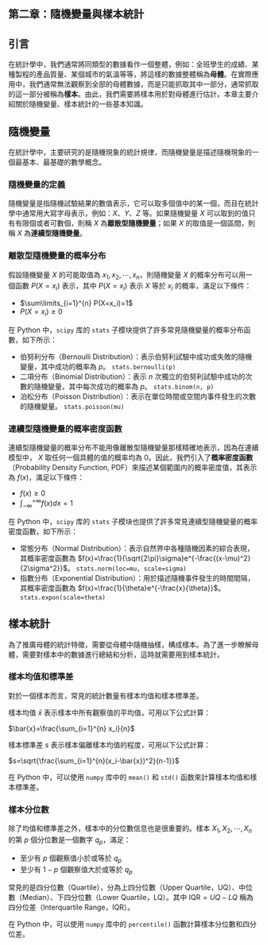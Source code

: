 ## 第二章：隨機變量與樣本統計

## 引言

在統計學中，我們通常將同類型的數據看作一個整體，例如：全班學生的成績、某種製程的產品質量、某個城市的氣溫等等，將這樣的數據整體稱為**母體**。在實際應用中，我們通常無法觀察到全部的母體數據，而是只能抓取其中一部分，通常抓取的這一部分被稱為**樣本**。由此，我們需要將樣本用於對母體進行估計。本章主要介紹關於隨機變量、樣本統計的一些基本知識。

## 隨機變量

在統計學中，主要研究的是隨機現象的統計規律，而隨機變量是描述隨機現象的一個最基本、最基礎的數學概念。

### 隨機變量的定義

隨機變量是指隨機試驗結果的數值表示，它可以取多個值中的某一個，而且在統計學中通常用大寫字母表示，例如：$X$、$Y$、$Z$ 等。如果隨機變量 $X$ 可以取到的值只有有限個或者可數個，則稱 $X$ 為**離散型隨機變量**；如果 $X$ 的取值是一個區間，則稱 $X$ 為**連續型隨機變量**。

### 離散型隨機變量的概率分布

假設隨機變量 $X$ 的可能取值為 $x_1, x_2, \cdots, x_n$，則隨機變量 $X$ 的概率分布可以用一個函數 $P(X=x_i)$ 表示，其中 $P(X=x_i)$ 表示 $X$ 等於 $x_i$ 的概率，滿足以下條件：

- $\sum\limits_{i=1}^{n} P(X=x_i)=1$
- $P(X=x_i) \geq 0$

在 Python 中，`scipy` 库的 `stats` 子模块提供了許多常見隨機變量的概率分布函數，如下所示：

- 伯努利分布（Bernoulli Distribution）：表示伯努利試驗中成功或失敗的隨機變量，其中成功的概率為 $p$。 `stats.bernoulli(p)`
- 二項分布（Binomial Distribution）：表示 $n$ 次獨立的伯努利試驗中成功的次數的隨機變量，其中每次成功的概率為 $p$。 `stats.binom(n, p)`
- 泊松分布（Poisson Distribution）：表示在單位時間或空間内事件發生的次數的隨機變量。 `stats.poisson(mu)`

### 連續型隨機變量的概率密度函數

連續型隨機變量的概率分布不能用像離散型隨機變量那樣精確地表示，因為在連續模型中， $X$ 取任何一個具體的值的概率均為 0。因此，我們引入了**概率密度函數**（Probability Density Function, PDF）來描述某個範圍内的概率密度值，其表示為 $f(x)$，滿足以下條件：

- $f(x) \geq 0$
- $\int_{-\infty}^{+\infty} f(x)dx=1$

在 Python 中，`scipy` 库的 `stats` 子模块也提供了許多常見連續型隨機變量的概率密度函數，如下所示：

- 常態分布（Normal Distribution）：表示自然界中各種隨機因素的綜合表現，其概率密度函數為 $f(x)=\frac{1}{\sqrt{2\pi}\sigma}e^{-\frac{(x-\mu)^2}{2\sigma^2}}$。 `stats.norm(loc=mu, scale=sigma)`
- 指數分布（Exponential Distribution）：用於描述隨機事件發生的時間間隔，其概率密度函數為 $f(x)=\frac{1}{\theta}e^{-\frac{x}{\theta}}$。`stats.expon(scale=theta)`

## 樣本統計

為了推廣母體的統計特徵，需要從母體中隨機抽樣，構成樣本。為了進一步瞭解母體，需要對樣本中的數據進行總結和分析，這時就需要用到樣本統計。

### 樣本均值和標準差

對於一個樣本而言，常見的統計數量有樣本均值和樣本標準差。

樣本均值 $\bar{x}$ 表示樣本中所有觀察值的平均值，可用以下公式計算：

$\bar{x}=\frac{\sum_{i=1}^{n} x_i}{n}$

樣本標準差 $s$ 表示樣本偏離樣本均值的程度，可用以下公式計算：

$s=\sqrt{\frac{\sum_{i=1}^{n}(x_i-\bar{x})^2}{n-1}}$

在 Python 中，可以使用 `numpy` 库中的 `mean()` 和 `std()` 函数來計算樣本均值和樣本標準差。

### 樣本分位數

除了均值和標準差之外，樣本中的分位數信息也是很重要的。樣本 $X_1,X_2,\cdots,X_n$ 的第 $p$ 個分位數是一個數字 $q_p$，滿足：

- 至少有 $p$ 個觀察值小於或等於 $q_p$
- 至少有 $1-p$ 個觀察值大於或等於 $q_p$

常見的是四分位數（Quartile），分為上四分位數（Upper Quartile，UQ）、中位數（Median）、下四分位數（Lower Quartile，LQ）。其中 $\text{IQR}=UQ-LQ$ 稱為四分位差（Interquartile Range，IQR）。

在 Python 中，可以使用 `numpy` 库中的 `percentile()` 函數計算樣本分位數和四分位差。